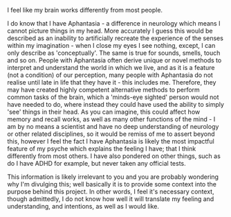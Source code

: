 I feel like my brain works differently from most people.

I do know that I have Aphantasia - a difference in neurology which means I
cannot picture things in my head.
More accurately I guess this would be described as an inability to artificially
recreate the experience of the senses within my imagination - when I close my
eyes I see nothing, except, I can only describe as 'conceptually'. The same is
true for sounds, smells, touch and so on. People with Aphantasia often derive
unique or novel methods to interpret and understand the world in which we live,
and as it is a feature (not a condition) of our perception, many people with
Aphantasia do not realise until late in life that they have it - this includes
me. Therefore, they may have created highly competent alternative methods to
perform common tasks of the brain, which a 'minds-eye sighted' person would not
have needed to do, where instead they could have used the ability to simply
'see' things in their head. As you can imagine, this could affect how memory and
recall works, as well as many other functions of the mind - I am by no means a
scientist and have no deep understanding of neurology or other related
disciplines, so it would be remiss of me to assert beyond this, however I feel
the fact I have Aphantasia is likely the most impactful feature of my psyche
which explains the feeling I have; that I think differently from most others.
I have also pondered on other things, such as do I have ADHD for example, but
never taken any official tests.

This information is likely irrelevant to you and you are probably wondering why
I'm divulging this; well basically it is to provide some context into the
purpose behind this project. In other words, I feel it's necessary context,
though admittedly, I do not know how well it will translate my feeling and
understanding, and intentions, as well as I would like.
